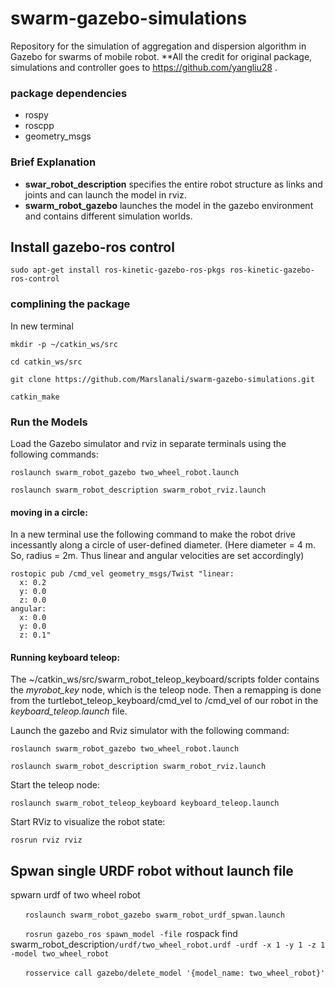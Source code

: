 # swarm-gazebo-simulations
Repository for the simulation of aggregation and dispersion algorithm in Gazebo for swarms of mobile robot. 
**All the credit for original package, simulations and controller goes to https://github.com/yangliu28 .

### package dependencies
* rospy
* roscpp
* geometry_msgs

### Brief Explanation

* **swar_robot_description** specifies the entire robot structure as links and joints and can launch the model in rviz.
* **swarm_robot_gazebo** launches the model in the gazebo environment and contains different simulation worlds.


## Install gazebo-ros control

`sudo apt-get install ros-kinetic-gazebo-ros-pkgs ros-kinetic-gazebo-ros-control`



### complining the package
In new terminal 

`mkdir -p ~/catkin_ws/src`

`cd catkin_ws/src`

`git clone https://github.com/Marslanali/swarm-gazebo-simulations.git`

`catkin_make`


### Run the Models
Load the Gazebo simulator and rviz in separate terminals using the following commands:

`roslaunch swarm_robot_gazebo two_wheel_robot.launch`

`roslaunch swarm_robot_description swarm_robot_rviz.launch `


#### moving in a circle:
In a new terminal use the following command to make the robot drive incessantly along a circle of user-defined diameter. 
(Here diameter = 4 m. So, radius = 2m. Thus linear and angular velocities are set accordingly) 
```
rostopic pub /cmd_vel geometry_msgs/Twist "linear:
  x: 0.2
  y: 0.0
  z: 0.0
angular:
  x: 0.0
  y: 0.0
  z: 0.1"
```

#### Running keyboard teleop:
The ~/catkin_ws/src/swarm_robot_teleop_keyboard/scripts folder contains the *myrobot_key* node, which is the teleop node. Then a remapping is done from the turtlebot_teleop_keyboard/cmd_vel to /cmd_vel of our robot in the *keyboard_teleop.launch* file.

Launch the gazebo and Rviz simulator with the following command:


`roslaunch swarm_robot_gazebo two_wheel_robot.launch`

`roslaunch swarm_robot_description swarm_robot_rviz.launch `

Start the teleop node:

`roslaunch swarm_robot_teleop_keyboard keyboard_teleop.launch`


Start RViz to visualize the robot state:

`rosrun rviz rviz`



## Spwan single URDF robot without launch file
spwarn urdf of two wheel robot

&nbsp;&nbsp;&nbsp;&nbsp;&nbsp;&nbsp;`roslaunch swarm_robot_gazebo swarm_robot_urdf_spwan.launch`


&nbsp;&nbsp;&nbsp;&nbsp;&nbsp;&nbsp;`rosrun gazebo_ros spawn_model -file `rospack find swarm_robot_description`/urdf/two_wheel_robot.urdf -urdf -x 1 -y 1 -z 1 -model two_wheel_robot`

&nbsp;&nbsp;&nbsp;&nbsp;&nbsp;&nbsp;`rosservice call gazebo/delete_model '{model_name: two_wheel_robot}' `

